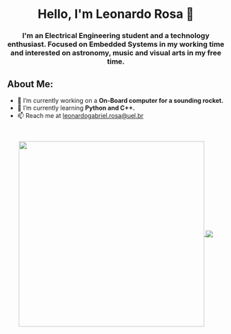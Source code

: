 
<h1 align="center">Hello, I'm Leonardo Rosa 👋</h1>
<h3 align="center">I'm an Electrical Engineering student and a technology enthusiast. Focused on Embedded Systems in my working time and interested on astronomy, music and visual arts in my free time.</h3>

## **About Me:**

- 🔭 I’m currently working on a **On-Board computer for a sounding rocket.**
- 🌱 I’m currently learning **Python and C++.**
- 📫 Reach me at leonardogabriel.rosa@uel.br

 <br />
 <p align="center">
  <a href="https://github.com/leogrosa">
   <img width="430" align="center" src="https://github-readme-stats.vercel.app/api?username=leogrosa&show_icons=true&theme=radical&count_private=true">
  </a>
  <a href="https://github.com/leogrosa/github-readme-stats">
    <img align="center" src="https://github-readme-stats.anuraghazra1.vercel.app/api/top-langs/?username=leogrosa&layout=compact&theme=radical&langs_count=6" />
  </a>
 </p>
</details>

